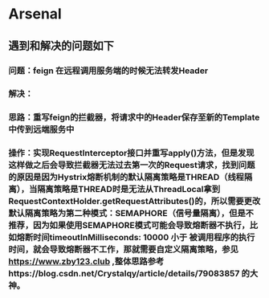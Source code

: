 # Arsenal
## 遇到和解决的问题如下
### 问题：feign 在远程调用服务端的时候无法转发Header
### 解决：
### 思路：重写feign的拦截器，将请求中的Header保存至新的Template中传到远端服务中
### 操作：实现RequestInterceptor接口并重写apply()方法，但是发现这样做之后会导致拦截器无法过去第一次的Request请求，找到问题的原因是因为Hystrix熔断机制的默认隔离策略是THREAD（线程隔离），当隔离策略是THREAD时是无法从ThreadLocal拿到RequestContextHolder.getRequestAttributes()的，所以需要更改默认隔离策略为第二种模式：SEMAPHORE（信号量隔离），但是不推荐，因为如果使用SEMAPHORE模式可能会导致熔断器不执行，比如熔断时间timeoutInMilliseconds: 10000 小于 被调用程序的执行时间，就会导致熔断器不工作，那就需要自定义隔离策略，参见 https://www.zby123.club ,整体思路参考https://blog.csdn.net/Crystalqy/article/details/79083857 的大神。
